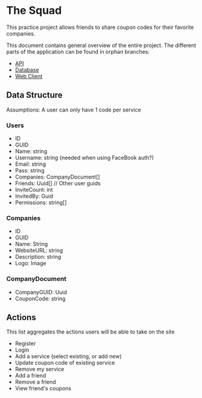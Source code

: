 # The Squad

This practice project allows friends to share coupon codes for their favorite companies.

This document contains general overview of the entire project. The different parts of the application can be found in orphan branches:

* [API](https://github.com/azanebrain/zanesquad/tree/api/master)
* [Database](https://github.com/azanebrain/zanesquad/tree/db/master)
* [Web Client](https://github.com/azanebrain/zanesquad/tree/webclient/master)

## Data Structure

Assumptions: A user can only have 1 code per service

### Users
* ID
* GUID
* Name: string
* Username: string (needed when using FaceBook auth?)
* Email: string 
* Pass: string
* Companies: CompanyDocument[]
* Friends: Uuid[] // Other user guids
* InviteCount: int
* InvitedBy: Guid
* Permissions: string[]

### Companies
* ID
* GUID
* Name: String
* WebsiteURL: string
* Description: string
* Logo: Image

### CompanyDocument
* CompanyGUID: Uuid
* CouponCode: string

## Actions

This list aggregates the actions users will be able to take on the site

* Register
* Login
* Add a service (select existing, or add new)
* Update coupon code of existing service
* Remove my service
* Add a friend
* Remove a friend
* View friend's coupons

